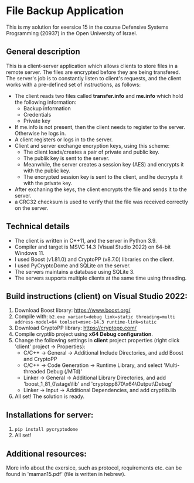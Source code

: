 # File Backup Application
This is my solution for exersice 15 in the course Defensive Systems Programming (20937) in the Open University of Israel.</br>

## General description
This is a client-server application which allows clients to store files in a remote server. The files are encrypted before they are being transfered. </br>
The server's job is to constantly listen to client's requests, and the client works with a pre-defined set of instructions, as follows:
* The client reads two files called **transfer.info** and **me.info** which hold the following information:
  * Backup information
  * Credentials
  * Private key
* If me.info is not present, then the client needs to register to the server. Otherwise he logs in.
* A client registers or logs in to the server.
* Client and server exchange encryption keys, using this scheme:
  * The client loads/creates a pair of private and public key.
  * The publik key is sent to the server.
  * Meanwhile, the server creates a session key (AES) and encrypts it with the public key.
  * The encrypted session key is sent to the client, and he decrypts it with the private key.
* After exchaning the keys, the client encrypts the file and sends it to the server.
* a CRC32 checksum is used to verify that the file was received correctly on the server.

## Technical details
* The client is written in C++11, and the server in Python 3.9.
* Compiler and target is MSVC 14.3 (Visual Studio 2022) on 64-bit Windows 11.
* I used Boost (v1.81.0) and CryptoPP (v8.7.0) libraries on the client.
* I used PyCryptoDome and SQLite on the server.
* The servers maintains a database using SQLite 3.
* The servers supports multiple clients at the same time using threading. </br>

## Build instructions (client) on Visual Studio 2022:
1. Download Boost library: https://www.boost.org/
2. Compile with: ```b2.exe variant=debug link=static threading=multi address-model=64 toolset=msvc-14.3 runtime-link=static```
3. Download CryptoPP library: https://cryptopp.com/
4. Compile cryptlib project using **x64 Debug configuration**.
5. Change the following settings in **client** project properties (right click 'client' project -> Properties):
   * C/C++ -> General -> Additional Include Directories, and add Boost and CryptoPP
   * C/C++ -> Code Generation -> Runtime Library, and select 'Multi-threaded Debug (/MTd)'
   * Linker -> General -> Additional Library Directories, and add 'boost_1_81_0\stage\lib' and 'cryptopp870\x64\Output\Debug'
   * Linker -> Input -> Additional Dependencies, and add cryptlib.lib
6. All set! The solution is ready. </br>

## Installations for server:
1. ```pip install pycryptodome```
2. All set!

## Additional resources:
More info about the exersice, such as protocol, requirements etc. can be found in 'maman15.pdf' (file is written in hebrew).
